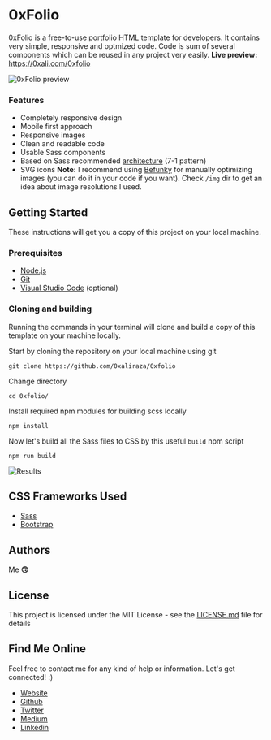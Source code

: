 # 0xFolio

0xFolio is a free-to-use portfolio HTML template for developers. It contains very simple, responsive and optmized code. Code is sum of several components which can be reused in any project very easily.
**Live preview:** https://0xali.com/0xfolio

![0xFolio preview](https://i.imgur.com/CQFoEmG.png)

### Features

- Completely responsive design
- Mobile first approach
- Responsive images
- Clean and readable code
- Usable Sass components
- Based on Sass recommended [architecture](https://sass-guidelin.es/#architecture) (7-1 pattern)
- SVG icons
  **Note:** I recommend using [Befunky](https://www.befunky.com/create/) for manually optimizing images (you can do it in your code if you want). Check `/img` dir to get an idea about image resolutions I used.

## Getting Started

These instructions will get you a copy of this project on your local machine.

### Prerequisites

- [Node.js](https://nodejs.org/en/download/)
- [Git](https://git-scm.com/downloads)
- [Visual Studio Code](https://code.visualstudio.com/download) (optional)

### Cloning and building

Running the commands in your terminal will clone and build a copy of this template on your machine locally.

Start by cloning the repository on your local machine using git

    git clone https://github.com/0xaliraza/0xfolio

Change directory

    cd 0xfolio/

Install required npm modules for building scss locally

    npm install

Now let's build all the Sass files to CSS by this useful `build` npm script

    npm run build

![Results](https://i.imgur.com/DRdGnjF.png)

## CSS Frameworks Used

- [Sass](https://sass-lang.com/)
- [Bootstrap](https://getbootstrap.com/)

## Authors

Me **🙃**

## License

This project is licensed under the MIT License - see the [LICENSE.md](LICENSE.md) file for details

## Find Me Online

Feel free to contact me for any kind of help or information. Let's get connected! :)

- [Website](https://0xali.com)
- [Github](https://github.com/0xaliraza)
- [Twitter](https://twitter.com/0xaliraza)
- [Medium](https://medium.com/@0xaliraza)
- [Linkedin](https://www.linkedin.com/in/ali-raza-937339159/)
